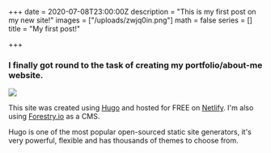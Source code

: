 +++
date = 2020-07-08T23:00:00Z
description = "This is my first post on my new site!"
images = ["/uploads/zwjq0in.png"]
math = false
series = []
title = "My first post!"

+++
### I finally got round to the task of creating my portfolio/about-me website.

![](/uploads/zwjq0in.png)

This site was created using [Hugo](https://gohugo.io/) and hosted for FREE on [Netlify](https://www.netlify.com/). I'm also using [Forestry.io](https://forestry.io/) as a CMS. 

Hugo is one of the most popular open-sourced static site generators, it's very powerful, flexible and has thousands of themes to choose from.